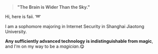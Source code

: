 > **"The Brain is Wider Than the Sky."**

  Hi, here is faii. :loop:  
  
  I am a sophomore majoring in Internet Security in Shanghai Jiaotong University.
  
  **Any sufficiently advanced technology is indistinguishable from magic**, and I'm on my way to be a *magician*.:yum:
  
  
